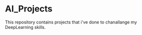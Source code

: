 # AI_Projects
This repository contains projects that i've done to chanallange my DeepLearning skills.
